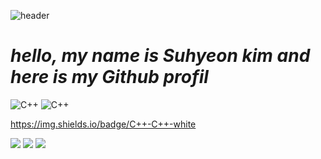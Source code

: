 
![header](https://capsule-render.vercel.app/api?type=Waving&color=gradient&height=300&section=header&text=Welcome!&fontSize=100&fontAlign=70&fontAlignY=40)


# _hello, my name is Suhyeon kim and here is my Github profil_

<img alt="C++" src ="https://img.shields.io/badge/C++-#00599C-blue"/>

<img alt="C++" src ="https://img.shields.io/badge/C++-#00599C.svg?&style=for-the-badge&logo=C++&logoColor=white"/>

https://img.shields.io/badge/C++-C++-white

<img src="https://img.shields.io/badge/C-00599C?style=for-the-badge&logo=00599C">

<img src="https://img.shields.io/badge/C++-00599C?style=for-the-badge&logo=C++&logoColor=white">

<img src="https://img.shields.io/badge/Python-3776AB?style=for-the-badge&logo=Python&logoColor=white">

<!--
**tngus3197/tngus3197** is a ✨ _special_ ✨ repository because its `README.md` (this file) appears on your GitHub profile.

Here are some ideas to get you started:

- 🔭 I’m currently working on ...
- 🌱 I’m currently learning ...
- 👯 I’m looking to collaborate on ...
- 🤔 I’m looking for help with ...
- 💬 Ask me about ...
- 📫 How to reach me: ...
- 😄 Pronouns: ...
- ⚡ Fun fact: ...
-->

